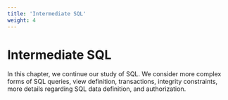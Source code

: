 ```yaml
---
title: 'Intermediate SQL'
weight: 4
---
```


# Intermediate SQL

In this chapter, we continue our study of SQL. We consider more complex forms
of SQL queries, view definition, transactions, integrity constraints, more details
regarding SQL data definition, and authorization.